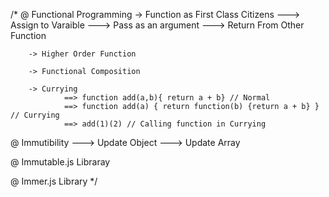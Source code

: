 /*
@ Functional Programming
        -> Function as First Class Citizens 
                ---> Assign to Varaible 
                ---> Pass as an argument 
                ---> Return From Other Function

        -> Higher Order Function

        -> Functional Composition

        -> Currying 
                ==> function add(a,b){ return a + b} // Normal 
                ==> function add(a) { return function(b) {return a + b} } // Currying
                ==> add(1)(2) // Calling function in Currying

@ Immutibility
        ---> Update Object
        ---> Update Array

@ Immutable.js Libraray 

@ Immer.js Library
*/

